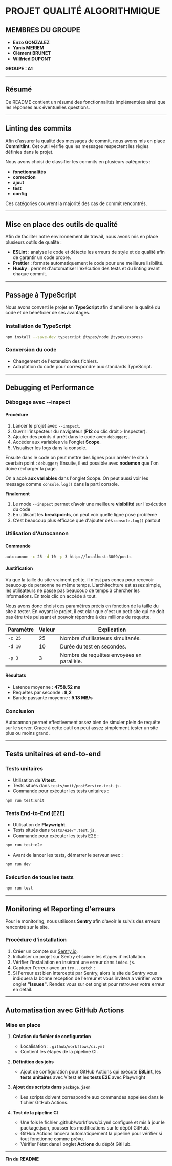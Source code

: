 # **PROJET QUALITÉ ALGORITHMIQUE**

## **MEMBRES DU GROUPE**
- **Enzo GONZALEZ**
- **Yanis MERIEM**
- **Clément BRUNET**
- **Wilfried DUPONT**

**GROUPE : A1**

---

## **Résumé**
Ce README contient un résumé des fonctionnalités implémentées ainsi que les réponses aux éventuelles questions.

---

## **Linting des commits**
Afin d'assurer la qualité des messages de commit, nous avons mis en place **Commitlint**. Cet outil vérifie que les messages respectent les règles définies dans le projet.

Nous avons choisi de classifier les commits en plusieurs catégories :
- **fonctionnalités**
- **correction**
- **ajout**
- **test**
- **config**

Ces catégories couvrent la majorité des cas de commit rencontrés.

---

## **Mise en place des outils de qualité**
Afin de faciliter notre environnement de travail, nous avons mis en place plusieurs outils de qualité :
- **ESLint** : analyse le code et détecte les erreurs de style et de qualité afin de garantir un code propre.
- **Prettier** : formate automatiquement le code pour une meilleure lisibilité.
- **Husky** : permet d'automatiser l'exécution des tests et du linting avant chaque commit.

---

## **Passage à TypeScript**
Nous avons converti le projet en **TypeScript** afin d'améliorer la qualité du code et de bénéficier de ses avantages.

### **Installation de TypeScript**
```bash
npm install --save-dev typescript @types/node @types/express
```

### **Conversion du code**
- Changement de l'extension des fichiers.
- Adaptation du code pour correspondre aux standards TypeScript.

---

## **Debugging et Performance**

### **Débogage avec --inspect**
#### **Procédure**
1. Lancer le projet avec `--inspect`.
2. Ouvrir l'inspecteur du navigateur (**F12** ou clic droit > Inspecter).
3. Ajouter des points d'arrêt dans le code avec `debugger;`.
4. Accéder aux variables via l'onglet **Scope**.
5. Visualiser les logs dans la console.

Ensuite dans le code on peut mettre des lignes pour arrêter le site à ceertain point : `debugger;`
Ensuite, il est possible avec **nodemon** que l'on doive recharger la page.

On a accé **aux variables** dans l'onglet Scope.
On peut aussi voir les message comme `console.log()` dans la parti console. 

**Finalement**

1. Le mode `--inspect` permet d’avoir une meilleure **visibilité** sur l'exécution du code
2. En utilisant les **breakpoints**, on peut voir quelle ligne pose problème
3. C’est beaucoup plus efficace que d'ajouter des `console.log()` partout


### **Utilisation d'Autocannon**
#### **Commande**
```bash
autocannon -c 25 -d 10 -p 3 http://localhost:3009/posts
```
#### **Justification**

Vu que la taille du site vraiment petite, il n'est pas concu pour recevoir beaucoup de personne ne même temps. 
L'architechture est assez simple, les utilisateurs ne passe pas beaucoup de temps à chercher les informations. En trois clic on accède à tout.  

Nous avons donc choisi ces paramètres précis en fonction de la taille du site à tester.
En voyant le projet, il est clair que c'est un petit site qui ne doit pas être très puissant et pouvoir répondre à des millions de requette. 

| Paramètre   | Valeur | Explication |
|-------------|--------|-------------|
| `-c 25`    | 25     | Nombre d'utilisateurs simultanés. |
| `-d 10`    | 10     | Durée du test en secondes. |
| `-p 3`     | 3      | Nombre de requêtes envoyées en parallèle. |

#### **Résultats**
- Latence moyenne : **4758.52 ms**
- Requêtes par seconde : **8,2**
- Bande passante moyenne : **5.18 MB/s**

### **Conclusion**
Autocannon permet effectivement assez bien de simuler plein de requête sur le server. Grace à cette outil on peut assez simplement tester un site plus ou moins grand. 

---

## **Tests unitaires et end-to-end**

### **Tests unitaires**
- Utilisation de **Vitest**.
- Tests situés dans `tests/unit/postService.test.js`.
- Commande pour exécuter les tests unitaires :
```bash
npm run test:unit
```

### **Tests End-to-End (E2E)**
- Utilisation de **Playwright**.
- Tests situés dans `tests/e2e/*.test.js`.
- Commande pour exécuter les tests E2E :
```bash
npm run test:e2e
```
- Avant de lancer les tests, démarrer le serveur avec :
```bash
npm run dev
```

### **Exécution de tous les tests**
```bash
npm run test
```

---

## **Monitoring et Reporting d'erreurs**

Pour le monitoring, nous utilisons **Sentry** afin d'avoir le suivis des erreurs rencontré sur le site.

### **Procédure d'installation**
1. Créer un compte sur [Sentry.io](https://sentry.io/).
2. Initialiser un projet sur Sentry et suivre les étapes d'installation.
3. Vérifier l'installation en insérant une erreur dans `index.js`.
4. Capturer l'erreur avec un `try...catch` :
5. Si l'erreur est bien intercepté par Sentry, alors le site de Sentry vous indiquera la bonne reception de l'erreur et vous invitera a vérifier votre onglet **"Issues"**. Rendez vous sur cet onglet pour retrouver votre erreur en détail.

---

## **Automatisation avec GitHub Actions**

### **Mise en place**
1. **Création du fichier de configuration**
   - Localisation : `.github/workflows/ci.yml`
   - Contient les étapes de la pipeline CI.

2. **Définition des jobs**
   - Ajout de configuration pour GitHub Actions qui exécute **ESLint**, les **tests unitaires** avec Vitest et les **tests E2E** avec Playwright

3. **Ajout des scripts dans `package.json`**
   - Les scripts doivent correspondre aux commandes appelées dans le fichier GitHub Actions.

4. **Test de la pipeline CI**
   - Une fois le fichier .github/workflows/ci.yml  configuré et mis à jour le package.json, pousser les modifications sur le dépôt GitHub. 
   - GitHub Actions lancera automatiquement la pipeline pour vérifier si tout fonctionne comme prévu.
   - Vérifier l'état dans l'onglet **Actions** du dépôt GitHub.

---

**Fin du README**

